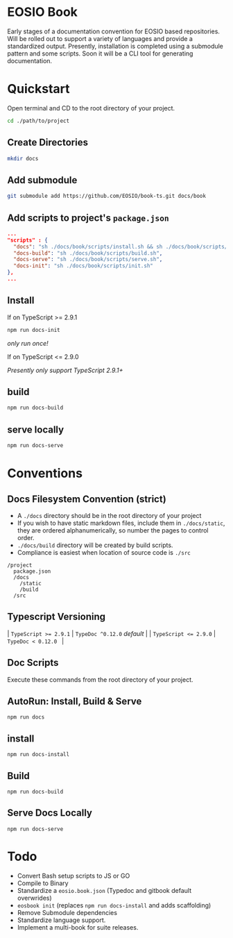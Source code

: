 # EOSIO Book
Early stages of a documentation convention for EOSIO based repositories. Will be rolled out to support a variety of languages and provide a standardized output. Presently, installation is completed using a submodule pattern and some scripts. Soon it will be a CLI tool for generating documentation.

# Quickstart
Open terminal and CD to the root directory of your project.
```bash
cd ./path/to/project
```

## Create Directories
```bash
mkdir docs
```

## Add submodule
```bash
git submodule add https://github.com/EOSIO/book-ts.git docs/book
```

## Add scripts to project's `package.json`
```json
...
"scripts" : {
  "docs": "sh ./docs/book/scripts/install.sh && sh ./docs/book/scripts/build-and-serve.sh",
  "docs-build": "sh ./docs/book/scripts/build.sh",
  "docs-serve": "sh ./docs/book/scripts/serve.sh",
  "docs-init": "sh ./docs/book/scripts/init.sh"
},
...
```

## Install

If on TypeScript >= 2.9.1

```bash
npm run docs-init
```
_only run once!_

If on TypeScript <= 2.9.0

_Presently only support TypeScript 2.9.1+_

## build
```bash
npm run docs-build
```

## serve locally
```bash
npm run docs-serve
```

# Conventions

## Docs Filesystem Convention (strict)
- A `./docs` directory should be in the root directory of your project
- If you wish to have static markdown files, include them in `./docs/static`, they are ordered alphanumerically, so number the pages to control order.
- `./docs/build` directory will be created by build scripts.
- Compliance is easiest when location of source code is `./src`
```
/project
  package.json
  /docs
    /static
    /build
  /src
```

## Typescript Versioning
| `TypeScript >= 2.9.1` | `TypeDoc ^0.12.0` _default_ |
| `TypeScript <= 2.9.0` | `TypeDoc < 0.12.0 ` |

## Doc Scripts

Execute these commands from the root directory of your project.

## AutoRun: Install, Build & Serve
```
npm run docs
```

## install
```
npm run docs-install
```

## Build
```
npm run docs-build
```

## Serve Docs Locally
```
npm run docs-serve
```

# Todo
- Convert Bash setup scripts to JS or GO
- Compile to Binary
- Standardize a `eosio.book.json` (Typedoc and gitbook default overwrides)
- `eosbook init` (replaces `npm run docs-install` and adds scaffolding)
- Remove Submodule dependencies
- Standardize language support.
- Implement a multi-book for suite releases.
